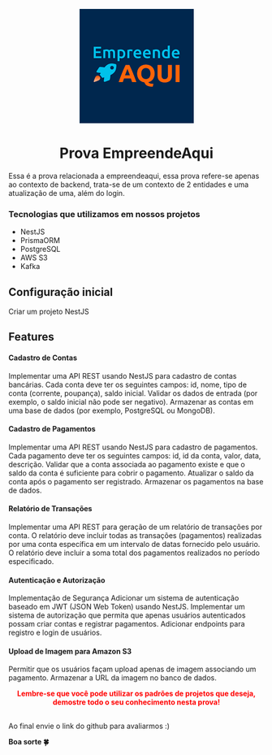 <p align="center">
  <img src="/images/logo.png" />
</p>
<h1 style="text-align:center"> Prova EmpreendeAqui </h1>

Essa é a prova relacionada a empreendeaqui, essa prova refere-se apenas ao contexto de backend, trata-se de um contexto de 2 entidades e uma atualização de uma, além do login.

### Tecnologias que utilizamos em nossos projetos
- NestJS
- PrismaORM
- PostgreSQL
- AWS S3
- Kafka

## Configuração inicial
Criar um projeto NestJS

## Features

#### Cadastro de Contas
Implementar uma API REST usando NestJS para cadastro de contas bancárias.
Cada conta deve ter os seguintes campos: id, nome, tipo de conta (corrente, poupança), saldo inicial.
Validar os dados de entrada (por exemplo, o saldo inicial não pode ser negativo).
Armazenar as contas em uma base de dados (por exemplo, PostgreSQL ou MongoDB).

#### Cadastro de Pagamentos
Implementar uma API REST usando NestJS para cadastro de pagamentos.
Cada pagamento deve ter os seguintes campos: id, id da conta, valor, data, descrição.
Validar que a conta associada ao pagamento existe e que o saldo da conta é suficiente para cobrir o pagamento.
Atualizar o saldo da conta após o pagamento ser registrado.
Armazenar os pagamentos na base de dados.

#### Relatório de Transações
Implementar uma API REST para geração de um relatório de transações por conta.
O relatório deve incluir todas as transações (pagamentos) realizadas por uma conta específica em um intervalo de datas fornecido pelo usuário.
O relatório deve incluir a soma total dos pagamentos realizados no período especificado.

#### Autenticação e Autorização
Implementação de Segurança
Adicionar um sistema de autenticação baseado em JWT (JSON Web Token) usando NestJS.
Implementar um sistema de autorização que permita que apenas usuários autenticados possam criar contas e registrar pagamentos.
Adicionar endpoints para registro e login de usuários.

#### Upload de Imagem para Amazon S3
Permitir que os usuários façam upload apenas de imagem associando um pagamento.
Armazenar a URL da imagem no banco de dados.

<center style="color: red; font-weight: bold;"> Lembre-se que você pode utilizar os padrões de projetos que deseja, demostre todo o seu conhecimento nesta prova! </center> 

<div style="padding-top: 30px">
Ao final envie o link do github para avaliarmos :) <br/>
<p style="font-weight: bold"> Boa sorte 🍀 </p>
</div>
